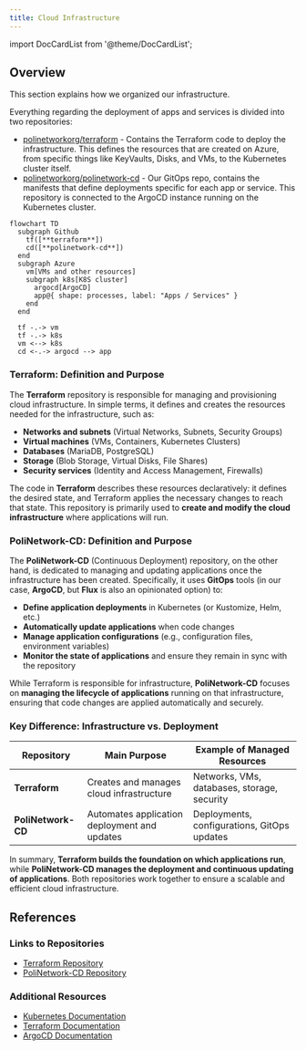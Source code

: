 ```yaml
---
title: Cloud Infrastructure
---
```

import DocCardList from '@theme/DocCardList';

## Overview

This section explains how we organized our infrastructure.

Everything regarding the deployment of apps and services is divided into two repositories:

- [polinetworkorg/terraform](https://github.com/polinetworkorg/terraform) - Contains the Terraform code to deploy the infrastructure. This defines the resources that are created on Azure, from specific things like KeyVaults, Disks, and VMs, to the Kubernetes cluster itself.
- [polinetworkorg/polinetwork-cd](https://github.com/polinetworkorg/polinetwork-cd) - Our GitOps repo, contains the manifests that define deployments specific for each app or service. This repository is connected to the ArgoCD instance running on the Kubernetes cluster.

```mermaid
flowchart TD
  subgraph Github
    tf([**terraform**])
    cd([**polinetwork-cd**])
  end
  subgraph Azure
    vm[VMs and other resources]
    subgraph k8s[K8S cluster]
      argocd[ArgoCD]
      app@{ shape: processes, label: "Apps / Services" }
    end
  end

  tf -.-> vm
  tf -.-> k8s
  vm <--> k8s
  cd <-.-> argocd --> app
```

### **Terraform: Definition and Purpose**  

The **Terraform** repository is responsible for managing and provisioning cloud infrastructure. In simple terms, it defines and creates the resources needed for the infrastructure, such as:  

- **Networks and subnets** (Virtual Networks, Subnets, Security Groups)
- **Virtual machines** (VMs, Containers, Kubernetes Clusters)
- **Databases** (MariaDB, PostgreSQL)
- **Storage** (Blob Storage, Virtual Disks, File Shares)
- **Security services** (Identity and Access Management, Firewalls)

The code in **Terraform** describes these resources declaratively: it defines the desired state, and Terraform applies the necessary changes to reach that state. This repository is primarily used to **create and modify the cloud infrastructure** where applications will run.

### **PoliNetwork-CD: Definition and Purpose**  

The **PoliNetwork-CD** (Continuous Deployment) repository, on the other hand, is dedicated to managing and updating applications once the infrastructure has been created. Specifically, it uses **GitOps** tools (in our case, **ArgoCD**, but **Flux** is also an opinionated option) to:  

- **Define application deployments** in Kubernetes (or Kustomize, Helm, etc.)
- **Automatically update applications** when code changes  
- **Manage application configurations** (e.g., configuration files, environment variables)  
- **Monitor the state of applications** and ensure they remain in sync with the repository  

While Terraform is responsible for infrastructure, **PoliNetwork-CD** focuses on **managing the lifecycle of applications** running on that infrastructure, ensuring that code changes are applied automatically and securely.  

### **Key Difference: Infrastructure vs. Deployment**

| Repository | Main Purpose | Example of Managed Resources |
|------------|--------------|------------------------------|
| **Terraform** | Creates and manages cloud infrastructure | Networks, VMs, databases, storage, security |
| **PoliNetwork-CD** | Automates application deployment and updates | Deployments, configurations, GitOps updates |

In summary, **Terraform builds the foundation on which applications run**, while **PoliNetwork-CD manages the deployment and continuous updating of applications**. Both repositories work together to ensure a scalable and efficient cloud infrastructure.

<!-- markdownlint-disable-next-line -->
<DocCardList />

## References

### **Links to Repositories**

- [Terraform Repository](https://github.com/polinetworkorg/terraform)
- [PoliNetwork-CD Repository](https://github.com/polinetworkorg/polinetwork-cd)

### **Additional Resources**

- [Kubernetes Documentation](https://kubernetes.io/docs/)
- [Terraform Documentation](https://www.terraform.io/docs/)
- [ArgoCD Documentation](https://argo-cd.readthedocs.io/en/stable/)
